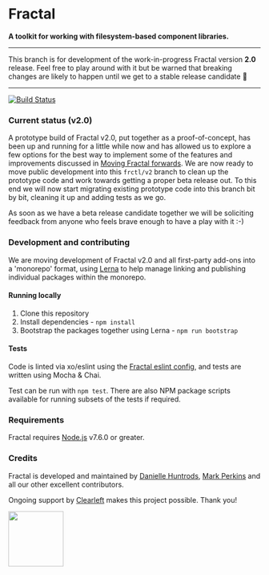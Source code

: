 # Fractal

**A toolkit for working with filesystem-based component libraries.**

---

This branch is for development of the work-in-progress Fractal version **2.0** release.
Feel free to play around with it but be warned that breaking changes are likely to happen until we get to a stable release candidate :rocket:

---

[![Build Status](https://img.shields.io/travis/frctl/fractal/v2.svg?style=flat-square)](https://travis-ci.org/frctl/fractal)
<!-- [![NPM Version](https://img.shields.io/npm/v/@frctl/fractal.svg?style=flat-square)](https://www.npmjs.com/package/@frctl/fractal) -->

### Current status (v2.0)

A prototype build of Fractal v2.0, put together as a proof-of-concept, has been up and running for a little while now and has allowed us to explore a few options for the best way to implement some of the features and improvements discussed in [Moving Fractal forwards](https://github.com/frctl/fractal/issues/197). We are now ready to move public development into this `frctl/v2` branch to clean up the prototype code and work towards getting a proper beta release out. To this end we will now start migrating existing prototype code into this branch bit by bit, cleaning it up and adding tests as we go.

As soon as we have a beta release candidate together we will be soliciting feedback from anyone who feels brave enough to have a play with it :-)

### Development and contributing

We are moving development of Fractal v2.0 and all first-party add-ons into a 'monorepo' format, using [Lerna](https://github.com/lerna/lerna) to help manage linking and publishing individual packages within the monorepo.

#### Running locally

1. Clone this repository
2. Install dependencies - `npm install`
3. Bootstrap the packages together using Lerna - `npm run bootstrap`

#### Tests

Code is linted via xo/eslint using the [Fractal eslint config](https://github.com/frctl/eslint-config-frctl), and tests are written using Mocha & Chai.

Test can be run with `npm test`. There are also NPM package scripts available for running subsets of the tests if required.

### Requirements

Fractal requires [Node.js](https://nodejs.org) v7.6.0 or greater.

### Credits

Fractal is developed and maintained by [Danielle Huntrods](http://github.com/dkhuntrods), [Mark Perkins](http://github.com/allmarkedup) and all our other excellent contributors.

Ongoing support by [Clearleft](https://clearleft.com) makes this project possible. Thank you!

<a href="https://clearleft.com"><img width="110" src="http://clearleft.s3.amazonaws.com/logo.png"></a>
